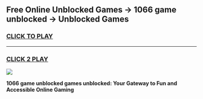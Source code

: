 
## Free Online Unblocked Games → 1066 game unblocked → Unblocked Games
<h3>
<a href="https://premium.freeplayer.one?title=1066_game_unblocked&ref=21F">CLICK TO PLAY</a></h3>
<hr>

<h3>
<a href="https://premium.freeplayer.one?title=1066_game_unblocked&ref=21F">CLICK 2 PLAY</a>
  
</h3>

<a href="https://premium.freeplayer.one?title=1066_game_unblocked&ref=21F/"><img src="https://clearcache.store/games.png"></a>


**1066 game unblocked games unblocked: Your Gateway to Fun and Accessible Online Gaming**
